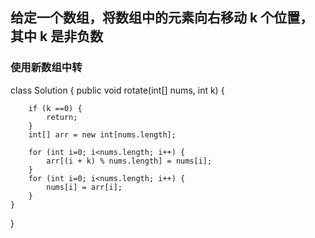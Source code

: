## 给定一个数组，将数组中的元素向右移动 k 个位置，其中 k 是非负数

### 使用新数组中转
class Solution {
    public void rotate(int[] nums, int k) {

        if (k ==0) {
            return;
        }
        int[] arr = new int[nums.length];

        for (int i=0; i<nums.length; i++) {
            arr[(i + k) % nums.length] = nums[i];
        }
        for (int i=0; i<nums.length; i++) {
            nums[i] = arr[i];
        }
    }
}